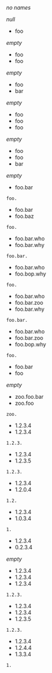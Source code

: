 _no names_

_null_


- foo

_empty_


- foo
- foo

_empty_


- foo
- bar

_empty_


- foo
- foo
- foo

_empty_


- foo
- foo
- bar

_empty_


- foo.bar

`foo.`


- foo.bar
- foo.baz

`foo.`


- foo.bar.who
- foo.bar.why

`foo.bar.`


- foo.bar.who
- foo.bop.why

`foo.`


- foo.bar.who
- foo.bar.zoo
- foo.bar.why

`foo.bar.`


- foo.bar.who
- foo.bar.zoo
- foo.bop.why

`foo.`


- foo.bar
- foo

_empty_


- zoo.foo.bar
- zoo.foo

`zoo.`


- 1.2.3.4
- 1.2.3.4

`1.2.3.`


- 1.2.3.4
- 1.2.3.5

`1.2.3.`


- 1.2.3.4
- 1.2.0.4

`1.2.`


- 1.2.3.4
- 1.0.3.4

`1.`


- 1.2.3.4
- 0.2.3.4

_empty_


- 1.2.3.4
- 1.2.3.4
- 1.2.3.4

`1.2.3.`


- 1.2.3.4
- 1.2.3.4
- 1.2.3.5

`1.2.3.`


- 1.2.3.4
- 1.2.4.4
- 1.3.3.4

`1.`


